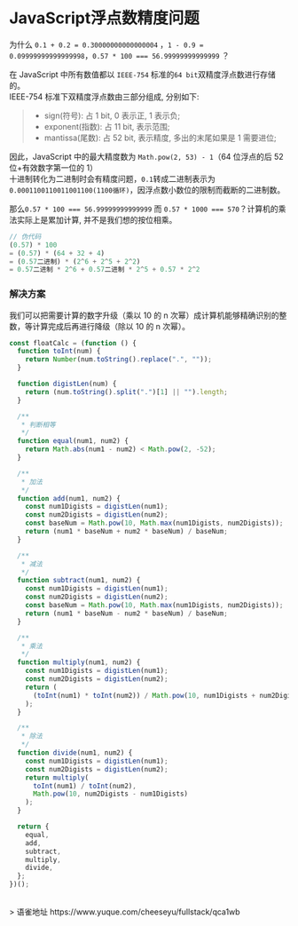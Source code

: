 # JavaScript浮点数精度问题
为什么 `0.1 + 0.2 = 0.30000000000000004` ，`1 - 0.9 = 0.09999999999999998`，`0.57 * 100 === 56.99999999999999` ？

在 JavaScript 中所有数值都以 `IEEE-754` 标准的`64 bit`双精度浮点数进行存储的。  
IEEE-754 标准下双精度浮点数由三部分组成, 分别如下:

> - sign(符号): 占 1 bit, 0 表示正, 1 表示负;
> - exponent(指数): 占 11 bit, 表示范围;
> - mantissa(尾数): 占 52 bit, 表示精度, 多出的末尾如果是 1 需要进位;

因此，JavaScript 中的最大精度数为 `Math.pow(2, 53) - 1`（64 位浮点的后 52 位+有效数字第一位的 1）  
十进制转化为二进制时会有精度问题，`0.1`转成二进制表示为`0.0001100110011001100(1100循环)`，因浮点数小数位的限制而截断的二进制数。

那么`0.57 * 100 === 56.99999999999999` 而 `0.57 * 1000 === 570`？计算机的乘法实际上是累加计算, 并不是我们想的按位相乘。

```javascript
// 伪代码
(0.57) * 100
= (0.57) * (64 + 32 + 4)
= (0.57二进制) * (2^6 + 2^5 + 2^2)
= 0.57二进制 * 2^6 + 0.57二进制 * 2^5 + 0.57 * 2^2
```

### 解决方案

我们可以把需要计算的数字升级（乘以 10 的 n 次幂）成计算机能够精确识别的整数，等计算完成后再进行降级（除以 10 的 n 次幂）。

```javascript
const floatCalc = (function () {
  function toInt(num) {
    return Number(num.toString().replace(".", ""));
  }

  function digistLen(num) {
    return (num.toString().split(".")[1] || "").length;
  }

  /**
   * 判断相等
   */
  function equal(num1, num2) {
    return Math.abs(num1 - num2) < Math.pow(2, -52);
  }

  /**
   * 加法
   */
  function add(num1, num2) {
    const num1Digists = digistLen(num1);
    const num2Digists = digistLen(num2);
    const baseNum = Math.pow(10, Math.max(num1Digists, num2Digists));
    return (num1 * baseNum + num2 * baseNum) / baseNum;
  }

  /**
   * 减法
   */
  function subtract(num1, num2) {
    const num1Digists = digistLen(num1);
    const num2Digists = digistLen(num2);
    const baseNum = Math.pow(10, Math.max(num1Digists, num2Digists));
    return (num1 * baseNum - num2 * baseNum) / baseNum;
  }

  /**
   * 乘法
   */
  function multiply(num1, num2) {
    const num1Digists = digistLen(num1);
    const num2Digists = digistLen(num2);
    return (
      (toInt(num1) * toInt(num2)) / Math.pow(10, num1Digists + num2Digists)
    );
  }

  /**
   * 除法
   */
  function divide(num1, num2) {
    const num1Digists = digistLen(num1);
    const num2Digists = digistLen(num2);
    return multiply(
      toInt(num1) / toInt(num2),
      Math.pow(10, num2Digists - num1Digists)
    );
  }

  return {
    equal,
    add,
    subtract,
    multiply,
    divide,
  };
})();
```
  
<br />  
> 语雀地址 https://www.yuque.com/cheeseyu/fullstack/qca1wb
